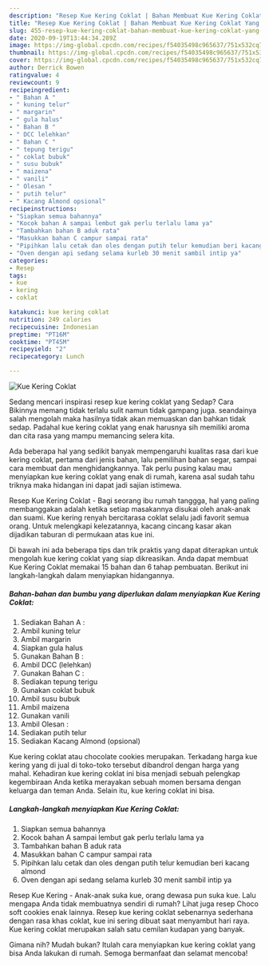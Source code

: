 ```yaml
---
description: "Resep Kue Kering Coklat | Bahan Membuat Kue Kering Coklat Yang Menggugah Selera"
title: "Resep Kue Kering Coklat | Bahan Membuat Kue Kering Coklat Yang Menggugah Selera"
slug: 455-resep-kue-kering-coklat-bahan-membuat-kue-kering-coklat-yang-menggugah-selera
date: 2020-09-19T13:44:34.289Z
image: https://img-global.cpcdn.com/recipes/f54035498c965637/751x532cq70/kue-kering-coklat-foto-resep-utama.jpg
thumbnail: https://img-global.cpcdn.com/recipes/f54035498c965637/751x532cq70/kue-kering-coklat-foto-resep-utama.jpg
cover: https://img-global.cpcdn.com/recipes/f54035498c965637/751x532cq70/kue-kering-coklat-foto-resep-utama.jpg
author: Derrick Bowen
ratingvalue: 4
reviewcount: 9
recipeingredient:
- " Bahan A "
- " kuning telur"
- " margarin"
- " gula halus"
- " Bahan B "
- " DCC lelehkan"
- " Bahan C "
- " tepung terigu"
- " coklat bubuk"
- " susu bubuk"
- " maizena"
- " vanili"
- " Olesan "
- " putih telur"
- " Kacang Almond opsional"
recipeinstructions:
- "Siapkan semua bahannya"
- "Kocok bahan A sampai lembut gak perlu terlalu lama ya"
- "Tambahkan bahan B aduk rata"
- "Masukkan bahan C campur sampai rata"
- "Pipihkan lalu cetak dan oles dengan putih telur kemudian beri kacang almond"
- "Oven dengan api sedang selama kurleb 30 menit sambil intip ya"
categories:
- Resep
tags:
- kue
- kering
- coklat

katakunci: kue kering coklat 
nutrition: 249 calories
recipecuisine: Indonesian
preptime: "PT16M"
cooktime: "PT45M"
recipeyield: "2"
recipecategory: Lunch

---
```



![Kue Kering Coklat](https://img-global.cpcdn.com/recipes/f54035498c965637/751x532cq70/kue-kering-coklat-foto-resep-utama.jpg)

Sedang mencari inspirasi resep kue kering coklat yang Sedap? Cara Bikinnya memang tidak terlalu sulit namun tidak gampang juga. seandainya salah mengolah maka hasilnya tidak akan memuaskan dan bahkan tidak sedap. Padahal kue kering coklat yang enak harusnya sih memiliki aroma dan cita rasa yang mampu memancing selera kita.

Ada beberapa hal yang sedikit banyak mempengaruhi kualitas rasa dari kue kering coklat, pertama dari jenis bahan, lalu pemilihan bahan segar, sampai cara membuat dan menghidangkannya. Tak perlu pusing kalau mau menyiapkan kue kering coklat yang enak di rumah, karena asal sudah tahu triknya maka hidangan ini dapat jadi sajian istimewa.

Resep Kue Kering Coklat - Bagi seorang ibu rumah tanggga, hal yang paling membanggakan adalah ketika setiap masakannya disukai oleh anak-anak dan suami. Kue kering renyah bercitarasa coklat selalu jadi favorit semua orang. Untuk melengkapi kelezatannya, kacang cincang kasar akan dijadikan taburan di permukaan atas kue ini.


Di bawah ini ada beberapa tips dan trik praktis yang dapat diterapkan untuk mengolah kue kering coklat yang siap dikreasikan. Anda dapat membuat Kue Kering Coklat memakai 15 bahan dan 6 tahap pembuatan. Berikut ini langkah-langkah dalam menyiapkan hidangannya.

<!--inarticleads1-->

##### Bahan-bahan dan bumbu yang diperlukan dalam menyiapkan Kue Kering Coklat:

1. Sediakan  Bahan A :
1. Ambil  kuning telur
1. Ambil  margarin
1. Siapkan  gula halus
1. Gunakan  Bahan B :
1. Ambil  DCC (lelehkan)
1. Gunakan  Bahan C :
1. Sediakan  tepung terigu
1. Gunakan  coklat bubuk
1. Ambil  susu bubuk
1. Ambil  maizena
1. Gunakan  vanili
1. Ambil  Olesan :
1. Sediakan  putih telur
1. Sediakan  Kacang Almond (opsional)


Kue kering coklat atau chocolate cookies merupakan. Terkadang harga kue kering yang di jual di toko-toko tersebut dibandrol dengan harga yang mahal. Kehadiran kue kering coklat ini bisa menjadi sebuah pelengkap kegembiraan Anda ketika merayakan sebuah momen bersama dengan keluarga dan teman Anda. Selain itu, kue kering coklat ini bisa. 

<!--inarticleads2-->

##### Langkah-langkah menyiapkan Kue Kering Coklat:

1. Siapkan semua bahannya
1. Kocok bahan A sampai lembut gak perlu terlalu lama ya
1. Tambahkan bahan B aduk rata
1. Masukkan bahan C campur sampai rata
1. Pipihkan lalu cetak dan oles dengan putih telur kemudian beri kacang almond
1. Oven dengan api sedang selama kurleb 30 menit sambil intip ya


Resep Kue Kering - Anak-anak suka kue, orang dewasa pun suka kue. Lalu mengapa Anda tidak membuatnya sendiri di rumah? Lihat juga resep Choco soft cookies enak lainnya. Resep kue kering coklat sebenarnya sederhana dengan rasa khas coklat, kue ini sering dibuat saat menyambut hari raya. Kue kering coklat merupakan salah satu cemilan kudapan yang banyak. 

Gimana nih? Mudah bukan? Itulah cara menyiapkan kue kering coklat yang bisa Anda lakukan di rumah. Semoga bermanfaat dan selamat mencoba!
